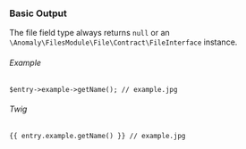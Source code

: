 ### Basic Output[](#usage/basic-output)

The file field type always returns `null` or an `\Anomaly\FilesModule\File\Contract\FileInterface` instance.

###### Example

    $entry->example->getName(); // example.jpg

###### Twig

    {{ entry.example.getName() }} // example.jpg